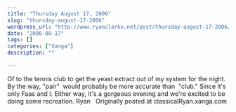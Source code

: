 ```yaml
---
title: "Thursday August 17, 2006"
slug: "thursday-august-17-2006"
wordpress_url: "http://www.ryanclarke.net/post/thursday-august-17-2006/"
date: "2006-08-17"
tags: []
categories: ["Xanga"]
description: ""

---
```


Of to the tennis club to get the yeast extract out of my system for the night. By the way, "pair"  would probably be more accurate than  "club." Since it's only Faas and I. Either way, it's a gorgeous evening and we're excited to be doing some recreation.
Ryan
 
Originally posted at classicalRyan.xanga.com
